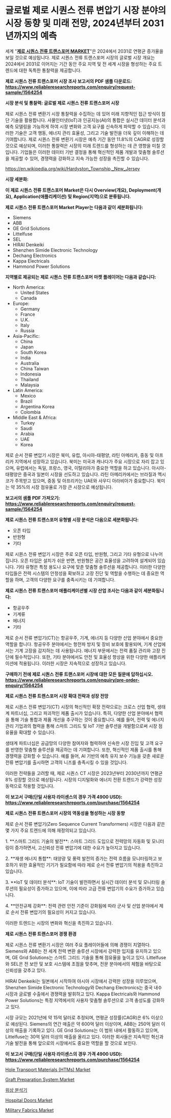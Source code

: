 <p><h1>글로벌 제로 시퀀스 전류 변압기 시장 분야의 시장 동향 및 미래 전망, 2024년부터 2031년까지의 예측</h1></p><p>세계 "<strong><a href="https://www.reliableresearchreports.com/zero-sequence-current-transformers-r1564254">제로 시퀀스 전류 트랜스포머 MARKET</a></strong>"은 2024에서 2031로 연평균 증가율을 보일 것으로 예상됩니다. 제로 시퀀스 전류 트랜스포머 시장의 글로벌 시장 개요는 2024에서 2031로 이어지는 기간 동안 주요 지역 및 전 세계 시장을 형성하는 주요 트렌드에 대한 독특한 통찰력을 제공합니다.</p>
<p><strong>제로 시퀀스 전류 트랜스포머 시장 조사 보고서의 PDF 샘플 다운로드: <a href="https://www.reliableresearchreports.com/enquiry/request-sample/1564254">https://www.reliableresearchreports.com/enquiry/request-sample/1564254</a></strong></p>
<p><strong>시장 분석 및 통찰력: 글로벌 제로 시퀀스 전류 트랜스포머 시장</strong></p>
<p><p>제로 시퀀스 전류 변환기 시장 통찰력을 수집하는 데 있어 미래 지향적인 접근 방식이 첨단 기술을 활용합니다. 사물인터넷(IoT)과 인공지능(AI)의 통합은 실시간 데이터 분석과 예측 모델링을 가능하게 하여 시장 변화와 고객 요구를 신속하게 파악할 수 있습니다. 이러한 기술은 고객 행동, 에너지 관리 효율성, 그리고 기술 발전을 더욱 깊이 이해하는 데 기여합니다. 제로 시퀀스 전류 변환기 시장은 예측 기간 동안 11.8%의 CAGR로 성장할 것으로 예상되며, 이러한 통찰력은 시장의 미래 트렌드를 형성하는 데 큰 영향을 미칠 것입니다. 기업들은 이러한 데이터 기반 결정을 통해 혁신적인 제품 개발과 맞춤형 솔루션을 제공할 수 있어, 경쟁력을 강화하고 지속 가능한 성장을 촉진할 수 있습니다.</p></p>
<p><a href="%7CAUTHORITHY_DOMAIN_URL%7C">https://en.wikipedia.org/wiki/Hardyston_Township,_New_Jersey</a></p>
<p><strong>시장 세분화:</strong></p>
<p><strong>이 제로 시퀀스 전류 트랜스포머 Market은 다시 Overview(개요), Deployment(개요), Application(애플리케이션) 및 Region(지역)으로 분류됩니다.</strong></p>
<p><strong>제로 시퀀스 전류 트랜스포머 Market Player는 다음과 같이 세분화됩니다:</strong></p>
<p><ul><li>Siemens</li><li>ABB</li><li>GE Grid Solutions</li><li>Littelfuse</li><li>SEL</li><li>HIRAI Denkeiki</li><li>Shenzhen Simide Electronic Technology</li><li>Dechang Electronics</li><li>Kappa Electricals</li><li>Hammond Power Solutions</li></ul></p>
<p><strong>지역별로 제공되는 제로 시퀀스 전류 트랜스포머 마켓 플레이어는 다음과 같습니다:</strong></p>
<p><ul>
    <li>
        North America:
        <ul>
            <li>United States</li>
            <li>Canada</li>
        </ul>
    </li>
    <li>
        Europe:
        <ul>
            <li>Germany</li>
            <li>France</li>
            <li>U.K.</li>
            <li>Italy</li>
            <li>Russia</li>
        </ul>
    </li>
    <li>
        Asia-Pacific:
        <ul>
            <li>China</li>
            <li>Japan</li>
            <li>South Korea</li>
            <li>India</li>
            <li>Australia</li>
            <li>China Taiwan</li>
            <li>Indonesia</li>
            <li>Thailand</li>
            <li>Malaysia</li>
        </ul>
    </li>
    <li>
        Latin America:
        <ul>
            <li>Mexico</li>
            <li>Brazil</li>
            <li>Argentina Korea</li>
            <li>Colombia</li>
        </ul>
    </li>
    <li>
        Middle East & Africa:
        <ul>
            <li>Turkey</li>
            <li>Saudi</li>
            <li>Arabia</li>
            <li>UAE</li>
            <li>Korea</li>
        </ul>
    </li>
    </ul></p>
<p><p>제로 순서 전류 변압기 시장은 북미, 유럽, 아시아-태평양, 라틴 아메리카, 중동 및 아프리카 지역에서 성장하고 있습니다. 북미는 미국과 캐나다가 주요 시장으로 자리 잡고 있으며, 유럽에서는 독일, 프랑스, 영국, 이탈리아가 중요한 역할을 하고 있습니다. 아시아-태평양은 중국과 일본이 시장을 선도하고 있습니다. 라틴 아메리카에서는 브라질과 멕시코가 주목받고 있으며, 중동 및 아프리카는 UAE와 사우디 아라비아가 중요합니다. 북미는 약 35%의 시장 점유율로 가장 큰 시장으로 예상됩니다.</p></p>
<p><strong>보고서의 샘플 PDF 가져오기: <a href="https://www.reliableresearchreports.com/enquiry/request-sample/1564254">https://www.reliableresearchreports.com/enquiry/request-sample/1564254</a></strong></p>
<p><strong>제로 시퀀스 전류 트랜스포머 유형별 시장 분석은 다음으로 세분화됩니다:</strong></p>
<p><ul><li>오픈 타입</li><li>반원형</li><li>기타</li></ul></p>
<p><p>제로 시퀀스 전류 변압기 시장은 주로 오픈 타입, 반원형, 그리고 기타 유형으로 나누어집니다. 오픈 타입은 설치가 쉬운 반면, 반원형은 공간 효율성을 고려하여 설계되어 있습니다. 기타 유형은 특정 용도나 요구에 맞춘 맞춤형 솔루션을 제공합니다. 이러한 다양한 타입들은 전력 시스템의 안정성을 확보하고 고장 진단 및 역할을 수행하는 데 중요한 역할을 하며, 고객의 다양한 요구를 충족시키는 데 기여합니다.</p></p>
<p><strong>제로 시퀀스 전류 트랜스포머 애플리케이션별 시장 산업 조사는 다음과 같이 세분화됩니다:</strong></p>
<p><ul><li>항공우주</li><li>기계류</li><li>에너지</li><li>기타</li></ul></p>
<p><p>제로 순서 전류 변압기(CT)는 항공우주, 기계, 에너지 등 다양한 산업 분야에서 중요한 역할을 합니다. 항공우주 분야에서는 항전파 방지 및 장비 보호에 활용되며, 기계 산업에서는 기계 고장을 감지하는 데 사용됩니다. 에너지 부문에서는 전력 품질 관리와 고장 진단에 필수적입니다. 또한, 기타 분야에서도 안전 및 효율성 향상을 위한 다양한 애플리케이션에 적용됩니다. 이러한 시장은 지속적으로 성장하고 있습니다.</p></p>
<p><strong>구매하기 전에 제로 시퀀스 전류 트랜스포머 시장에 대한 모든 질문에 답하십시오. <a href="https://www.reliableresearchreports.com/enquiry/pre-order-enquiry/1564254">https://www.reliableresearchreports.com/enquiry/pre-order-enquiry/1564254</a></strong></p>
<p><strong>제로 시퀀스 전류 트랜스포머 시장 확대 전략과 성장 전망</strong></p>
<p><p>제로 시퀀스 전류 변압기(CT) 시장의 혁신적인 확장 전략으로는 크로스 산업 협력, 생태계 파트너십, 그리고 파괴적인 제품 출시가 있습니다. 특히, 다양한 산업 분야에서 협력을 통해 기술 통합과 제품 개선을 추구하는 것이 중요합니다. 예를 들어, 전력 및 에너지 관리 기업과의 협력을 통해 스마트 그리드 및 IoT 기반 솔루션을 개발함으로써 시장 점유율을 확대할 수 있습니다.</p><p>생태계 파트너십은 공급망의 다양한 참여자와 협력하여 신속한 시장 진입 및 고객 요구를 반영한 맞춤형 솔루션을 제공하는 데 기여합니다. 또한, 혁신적인 제품 출시를 통해 경쟁력을 강화할 수 있습니다. 예를 들어, AI 기반의 예측 유지 보수 기능을 갖춘 새로운 전류 변압기를 출시하면 고객의 니즈를 충족시킬 수 있을 것입니다.</p><p>이러한 전략들을 고려할 때, 제로 시퀀스 CT 시장은 2023년부터 2030년까지 연평균 8% 성장할 것으로 예상됩니다. 시장의 디지털화와 에너지 전환 트렌드가 강력한 성장 동력으로 작용할 것입니다.</p></p>
<p><strong>이 보고서 구매(단일 사용자 라이센스의 경우 가격 4900 USD): <a href="https://www.reliableresearchreports.com/purchase/1564254">https://www.reliableresearchreports.com/purchase/1564254</a></strong></p>
<p><strong>제로 시퀀스 전류 트랜스포머 시장의 역동성을 형성하는 시장 동향</strong></p>
<p><p>제로 순서 전류 변압기(Zero Sequence Current Transformers) 시장은 다음과 같은 몇 가지 주요 트렌드에 의해 재정의되고 있습니다.</p><p>1. **스마트 그리드 기술의 발전**: 스마트 그리드 도입으로 전력망의 자동화 및 모니터링이 증가하면서, 고신뢰성 전류 변압기에 대한 수요가 높아지고 있습니다.</p><p>2. **재생 에너지 통합**: 태양광 및 풍력 발전의 증가는 전력 흐름을 모니터링하고 보호하기 위한 효율적인 기기가 필요함에 따라 제로 순서 전류 변압기의 적용을 촉진하고 있습니다.</p><p>3. **IoT 및 데이터 분석**: IoT 기술이 발전하면서 실시간 데이터 분석 및 모니터링 솔루션의 필요성이 증가하고 있으며, 이에 따라 고급 전류 변압기의 수요가 증가하고 있습니다.</p><p>4. **안전규제 강화**: 전력 관련 안전 기준이 강화됨에 따라 군사 및 산업 분야에서 제로 순서 전류 변압기의 필요성이 커지고 있습니다. </p><p>이러한 트렌드는 시장의 변화와 혁신을 촉진하고 있습니다.</p></p>
<p><strong>제로 시퀀스 전류 트랜스포머 경쟁 환경</strong></p>
<p><p>제로 시퀀스 전류 변환기 시장은 여러 주요 플레이어들에 의해 경쟁이 치열하다. Siemens와 ABB는 전 세계 전력 변환 솔루션 시장에서 강력한 입지를 유지하고 있으며, GE Grid Solutions는 스마트 그리드 기술을 통해 점유율을 높이고 있다. Littelfuse와 SEL은 전 보안 및 보호 시스템에 초점을 맞추며, 전문 분야에서의 체험을 바탕으로 신뢰성을 갖추고 있다.</p><p>HIRAI Denkeiki는 일본에서 시작하여 아시아 시장에서 강력한 성장을 이루었으며, Shenzhen Simide Electronic Technology와 Dechang Electronics는 중국 내수 시장과 글로벌 수출에서 경쟁력을 발휘하고 있다. Kappa Electricals와 Hammond Power Solutions는 특정 지역에서의 사용자 맞춤형 솔루션으로 고객 충성도를 강화하고 있다.</p><p>시장 규모는 2021년에 약 15억 달러로 추정되며, 연평균 성장률(CAGR)은 6% 이상으로 예상된다. Siemens의 연간 매출은 약 600억 달러 이상이며, ABB는 250억 달러 이상의 매출을 기록하고 있다. GE Grid Solutions는 이 범위 내에서 활동하고 있으며, Littelfuse는 30억 달러 이상의 매출을 올리고 있다. 이러한 회사들은 지속적인 혁신과 기술 발전을 통해 앞으로의 시장에서도 중요한 역할을 할 것으로 보인다.</p></p>
<p><strong>이 보고서 구매(단일 사용자 라이센스의 경우 가격 4900 USD): <a href="https://www.reliableresearchreports.com/purchase/1564254">https://www.reliableresearchreports.com/purchase/1564254</a></strong></p>
<p><p><a href="https://issuu.com/reportprime-2/docs/hole-transport-materials-htms-marke_3a36b0eb8d0457">Hole Transport Materials (HTMs) Market</a></p><p><a href="https://github.com/abbislposival/Market-Research-Report-List-1/blob/main/graft-preparation-system-market.md">Graft Preparation System Market</a></p><p><a href="https://medium.com/@christorpherpfannerstill5436/%EC%84%B8%EA%B3%84-phase-analyzers-market-%EC%9D%80-2024%EC%97%90%EC%84%9C-2031%EB%A1%9C-%EC%97%B0%ED%8F%89%EA%B7%A0-%EC%A6%9D%EA%B0%80%EC%9C%A8%EC%9D%84-%EB%B3%B4%EC%9D%BC-%EA%B2%83%EC%9C%BC%EB%A1%9C-%EC%98%88%EC%83%81%EB%90%A9%EB%8B%88%EB%8B%A4-5ab9e4ad94a9?postPublishedType=initial">위상 분석기</a></p><p><a href="https://github.com/DixieGrimes/Market-Research-Report-List-1/blob/main/hospital-doors-market.md">Hospital Doors Market</a></p><p><a href="https://medium.com/@tankuser238_5568/the-global-military-fabrics-market-identifies-drivers-restraints-opportunities-and-trends-4acececa9197">Military Fabrics Market</a></p></p>